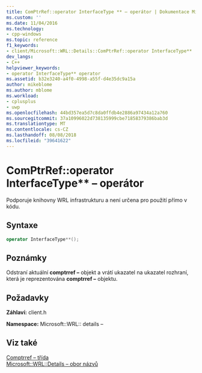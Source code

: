 ```yaml
---
title: ComPtrRef::operator InterfaceType ** – operátor | Dokumentace Microsoftu
ms.custom: ''
ms.date: 11/04/2016
ms.technology:
- cpp-windows
ms.topic: reference
f1_keywords:
- client/Microsoft::WRL::Details::ComPtrRef::operator InterfaceType**
dev_langs:
- C++
helpviewer_keywords:
- operator InterfaceType** operator
ms.assetid: b32e3240-a4f0-4998-a55f-d4e35dc9a15a
author: mikeblome
ms.author: mblome
ms.workload:
- cplusplus
- uwp
ms.openlocfilehash: 44bd357ea5d7c8da0ffdb4e2886a97434a12a760
ms.sourcegitcommit: 37a10996022d738135999cbe71858379386bab3d
ms.translationtype: MT
ms.contentlocale: cs-CZ
ms.lasthandoff: 08/08/2018
ms.locfileid: "39641622"
---
```

# <a name="comptrrefoperator-interfacetype-operator"></a>ComPtrRef::operator InterfaceType** – operátor
Podporuje knihovny WRL infrastrukturu a není určena pro použití přímo v kódu.  
  
## <a name="syntax"></a>Syntaxe  
  
```cpp  
operator InterfaceType**();  
```  
  
## <a name="remarks"></a>Poznámky  
 Odstraní aktuální **comptrref –** objekt a vrátí ukazatel na ukazatel rozhraní, která je reprezentována **comptrref –** objektu.  
  
## <a name="requirements"></a>Požadavky  
 **Záhlaví:** client.h  
  
 **Namespace:** Microsoft::WRL:: details –  
  
## <a name="see-also"></a>Viz také  
 [Comptrref – třída](../windows/comptrref-class.md)   
 [Microsoft::WRL::Details – obor názvů](../windows/microsoft-wrl-details-namespace.md)